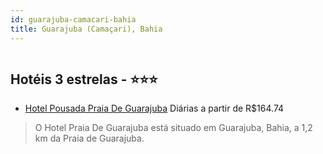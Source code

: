 ```yaml
---
id: guarajuba-camacari-bahia
title: Guarajuba (Camaçari), Bahia
---
```


<center><img src="https://static.hotelurbano.com/reservas/prod0/9/9808/5afdd4e9c3a0f_hotel-pousada-praia-de-guarajuba.jpg" alt="" /></center>


## Hotéis 3 estrelas - ⭐️⭐️⭐️

-    [Hotel Pousada Praia De Guarajuba](https://www.hurb.com/hoteis/guarajuba-camacari/hotel-pousada-praia-de-guarajuba-9808?cmp=18055) Diárias a partir de R$164.74
   > O Hotel Praia De Guarajuba está situado em Guarajuba, Bahia, a 1,2 km da Praia de Guarajuba.
